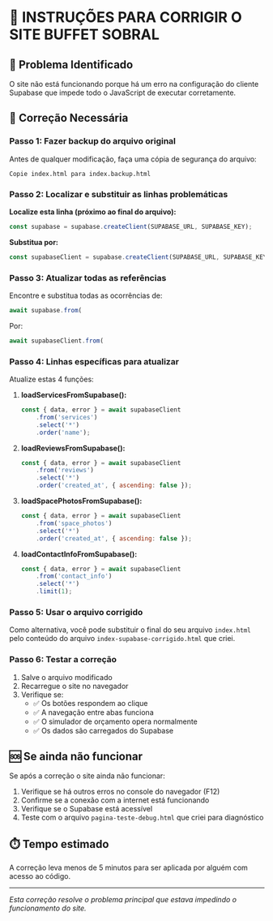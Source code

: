 # 📝 INSTRUÇÕES PARA CORRIGIR O SITE BUFFET SOBRAL

## 🎯 Problema Identificado
O site não está funcionando porque há um erro na configuração do cliente Supabase que impede todo o JavaScript de executar corretamente.

## 🔧 Correção Necessária

### Passo 1: Fazer backup do arquivo original
Antes de qualquer modificação, faça uma cópia de segurança do arquivo:
```
Copie index.html para index.backup.html
```

### Passo 2: Localizar e substituir as linhas problemáticas

**Localize esta linha (próximo ao final do arquivo):**
```javascript
const supabase = supabase.createClient(SUPABASE_URL, SUPABASE_KEY);
```

**Substitua por:**
```javascript
const supabaseClient = supabase.createClient(SUPABASE_URL, SUPABASE_KEY);
```

### Passo 3: Atualizar todas as referências

Encontre e substitua todas as ocorrências de:
```javascript
await supabase.from(
```

Por:
```javascript
await supabaseClient.from(
```

### Passo 4: Linhas específicas para atualizar

Atualize estas 4 funções:

1. **loadServicesFromSupabase():**
   ```javascript
   const { data, error } = await supabaseClient
       .from('services')
       .select('*')
       .order('name');
   ```

2. **loadReviewsFromSupabase():**
   ```javascript
   const { data, error } = await supabaseClient
       .from('reviews')
       .select('*')
       .order('created_at', { ascending: false });
   ```

3. **loadSpacePhotosFromSupabase():**
   ```javascript
   const { data, error } = await supabaseClient
       .from('space_photos')
       .select('*')
       .order('created_at', { ascending: false });
   ```

4. **loadContactInfoFromSupabase():**
   ```javascript
   const { data, error } = await supabaseClient
       .from('contact_info')
       .select('*')
       .limit(1);
   ```

### Passo 5: Usar o arquivo corrigido

Como alternativa, você pode substituir o final do seu arquivo `index.html` pelo conteúdo do arquivo `index-supabase-corrigido.html` que criei.

### Passo 6: Testar a correção

1. Salve o arquivo modificado
2. Recarregue o site no navegador
3. Verifique se:
   - ✅ Os botões respondem ao clique
   - ✅ A navegação entre abas funciona
   - ✅ O simulador de orçamento opera normalmente
   - ✅ Os dados são carregados do Supabase

## 🆘 Se ainda não funcionar

Se após a correção o site ainda não funcionar:

1. Verifique se há outros erros no console do navegador (F12)
2. Confirme se a conexão com a internet está funcionando
3. Verifique se o Supabase está acessível
4. Teste com o arquivo `pagina-teste-debug.html` que criei para diagnóstico

## ⏱️ Tempo estimado
A correção leva menos de 5 minutos para ser aplicada por alguém com acesso ao código.

---
*Esta correção resolve o problema principal que estava impedindo o funcionamento do site.*
